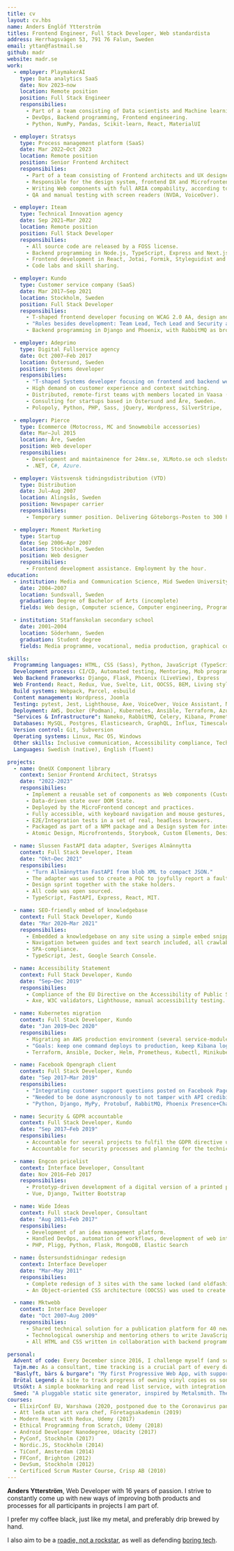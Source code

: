 ```yaml
---
title: cv
layout: cv.hbs
name: Anders Englöf Ytterström
titles: Frontend Engineer, Full Stack Developer, Web standardista
address: Herrhagsvägen 53, 791 76 Falun, Sweden
email: yttan@fastmail.se
github: madr
website: madr.se
work:
  - employer: PlaymakerAI
    type: Data analytics SaaS 
    date: ⁠Nov 2023–now
    location: Remote position
    position: Full Stack Engineer
    responsibilies:
      - Part of a team consisting of Data scientists and Machine learning experts.
      - DevOps, Backend programming, Frontend engineering.
      - Python, NumPy, Pandas, Scikit-learn, React, MaterialUI

  - employer: Stratsys
    type: Process management platform (SaaS)
    date: ⁠Mar 2022–Oct 2023
    location: Remote position
    position: Senior Frontend Architect
    responsibilies:
      - Part of a team consisting of Frontend architects and UX designers.
      - Responsible for the design system, frontend DX and Microfrontend toolchain and architecture.
      - Writing Web components with full ARIA compability, according to the spec.
      - QA and manual testing with screen readers (NVDA, VoiceOver).

  - employer: Iteam
    type: Technical Innovation agency
    date: ⁠Sep 2021–Mar 2022
    location: Remote position
    position: Full Stack Developer
    responsibilies:
      - All source code are released by a FOSS license.
      - Backend programming in Node.js, TypeScript, Express and Next.js.
      - Frontend development in React, Jotai, Formik, Styleguidist and Figma.
      - Code labs and skill sharing.

  - employer: Kundo
    type: Customer service company (SaaS)
    date: Mar 2017–Sep 2021
    location: Stockholm, Sweden
    position: Full Stack Developer
    responsibilies:
      - T-shaped frontend developer focusing on WCAG 2.0 AA, design and mentoring.
      - "Roles besides development: Team Lead, Tech Lead and Security administrator (briefly)."
      - Backend programming in Django and Phoenix, with RabbitMQ as broker/RPC and Celery as job queue.

  - employer: Adeprimo
    type: Digital Fullservice agency
    date: Oct 2007–Feb 2017
    location: Östersund, Sweden
    position: Systems developer
    responsibilies:
      - "T-shaped Systems developer focusing on frontend and backend web development. Fields: Media, Destination, Tourism."
      - High demand on customer experience and context switching.
      - Distributed, remote-first teams with members located in Vaasa (Finland), Örebro (Sweden) and Östersund (Sweden).
      - Consulting for startups based in Östersund and Åre, Sweden.
      - Polopoly, Python, PHP, Sass, jQuery, Wordpress, SilverStripe, .NET.

  - employer: Pierce
    type: Ecommerce (Motocross, MC and Snowmobile accessories)
    date: Mar–Jul 2015
    location: Åre, Sweden
    position: Web developer
    responsibilies:
      - Development and maintainence for 24mx.se, XLMoto.se och sledstore.se.
      - .NET, C#, Azure.

  - employer: Västsvensk tidningsdistribution (VTD)
    type: Distribution
    date: Jul–Aug 2007
    location: Alingsås, Sweden
    position: Newspaper carrier
    responsibilies:
      - Temporary summer position. Delivering Göteborgs-Posten to 300 households by foot. It rained every night.

  - employer: Moment Marketing
    type: Startup
    date: Sep 2006–Apr 2007
    location: Stockholm, Sweden
    position: Web designer
    responsibilies:
      - Frontend development assistance. Employment by the hour.
education:
  - institution: Media and Communication Science, Mid Sweden University
    date: 2004–2007
    location: Sundsvall, Sweden
    graduation: Degree of Bachelor of Arts (incomplete)
    fields: Web design, Computer science, Computer engineering, Programming (Java, C)

  - institution: Staffanskolan secondary school
    date: 2001–2004
    location: Söderhamn, Sweden
    graduation: Student degree
    fields: Media programme, vocational, media production, graphical communication

skills:
  Programming languages: HTML, CSS (Sass), Python, JavaScript (TypeScript), Elixir, Rust, PHP
  Development process: CI/CD, Automated testing, Mentoring, Mob programming, Pair programming
  Web Backend Frameworks: Django, Flask, Phoenix (LiveView), Express
  Web Frontend: React, Redux, Vue, Svelte, Lit, OOCSS, BEM, Living styleguides
  Build systems: Webpack, Parcel, esbuild
  Content management: Wordpress, Joomla
  Testing: pytest, Jest, Lighthouse, Axe, VoiceOver, Voice Assistant, NVDA, Cypress, WebDriverIO, Web Test Runner
  Deployment: AWS, Docker (Podman), Kubernetes, Ansible, Terraform, Azure DevOps
  "Services & Infrastructure": Nameko, RabbitMQ, Celery, Kibana, Prometheus
  Databases: MySQL, Postgres, Elasticsearch, GraphQL, Influx, Timescale
  Version control: Git, Subversion
  Operating systems: Linux, Mac OS, Windows
  Other skills: Inclusive communication, Accessibility compliance, Technical writing
  Languages: Swedish (native), English (fluent)

projects:
  - name: OneUX Component library
    context: Senior Frontend Architect, Stratsys
    date: "2022-2023"
    responsibilies:
      - Implement a reusable set of components as Web components (Custom element with Shadow DOM).
      - Data-driven state over DOM State.
      - Deployed by the MicroFrontend concept and practices.
      - Fully accessible, with keyboard navigation and mouse gestures, according to the ARIA Authoring Practices guide.
      - E2E/Integration tests in a set of real, headless browsers.
      - Packaged as part of a NPM package and a Design system for internal frontend developers.
      - Atomic Design, Microfrontends, Storybook, Custom Elements, Design Systems, Style Guides, Web Components, Lit, Vue.js, ARIA Authoring Practices guides (APG).

  - name: Slussen FastAPI data adapter, Sveriges Almännytta
    context: Full Stack Developer, Iteam
    date: "Okt–Dec 2021"
    responsibilies:
      - "Turn Allmännyttan FastAPI from blob XML to compact JSON."
      - The adapter was used to create a POC to joyfully report a fault of an rental object.
      - Design sprint together with the stake holders.
      - All code was open sourced.
      - TypeScript, FastAPI, Express, React, MIT.

  - name: SEO-friendly embed of knowledgebase
    context: Full Stack Developer, Kundo
    date: "Mar 2020–Mar 2021"
    responsibilies:
      - Embedded a knowledgebase on any site using a simple embed snippet, whereas the knowledgebase is embedded using fetch().
      - Navigation between guides and text search included, all crawlable by googlebot.
      - SPA-compliance.
      - TypeScript, Jest, Google Search Console.

  - name: Accessibility Statement
    context: Full Stack Developer, Kundo
    date: "Sep–Dec 2019"
    responsibilies:
      - Compliance of the EU Directive on the Accessibility of Public Sector Websites.
      - Axe, W3C validators, Lighthouse, manual accessibility testing.

  - name: Kubernetes migration
    context: Full Stack Developer, Kundo
    date: "Jan 2019–Dec 2020"
    responsibilies:
      - Migrating an AWS production environment (several service-modules in different programming languages, message queues and micro services) to Kubernetes, along with all in-house DevOps tooling.
      - "Goals: keep one command deploys to production, keep Kibana logging, supervision of all services."
      - Terraform, Ansible, Docker, Helm, Prometheus, Kubectl, Minikube.

  - name: Facebook Opengraph client
    context: Full Stack Developer, Kundo
    date: "Sep 2017–Mar 2019"
    responsibilies:
      - "Integrating customer support questions posted on Facebook Pages and Messenger into the Dashboard."
      - "Needed to be done asyncronously to not tamper with API credibility."
      - "Python, Django, MyPy, Protobuf, RabbitMQ, Phoenix Presence+Channels, React + Redux"

  - name: Security & GDPR accountable
    context: Full Stack Developer, Kundo
    date: "Sep 2017–Feb 2019"
    responsibilies:
      - Accountable for several projects to fulfil the GDPR directive up to May 25th, 2018 and onwards.
      - Accountable for security processes and planning for the technical platform.

  - name: Engcon pricelist
    context: Interface Developer, Consultant
    date: Nov 2016–Feb 2017
    responsibilies:
      - Prototyp-driven development of a digital version of a printed pricelist, focusing on effiency and MVP.
      - Vue, Django, Twitter Bootstrap

  - name: Wide Ideas
    context: Full stack Developer, Consultant
    date: "Aug 2011–Feb 2017"
    responsibilies:
      - Development of an idea management platform.
      - Handled DevOps, automation of workflows, development of web interface, and backend programming.
      - PHP, Pligg, Python, Flask, MongoDB, Elastic Search

  - name: Östersundstidningar redesign
    context: Interface Developer
    date: "Mar–May 2011"
    responsibilies:
      - Complete redesign of 3 sites with the same locked (and oldfashioned) HTML.
      - An Object-oriented CSS architecture (OOCSS) was used to create a design system and KSS-powered styleguide utilizing Sass mixins.

  - name: Mktwebb
    context: Interface Developer
    date: "Oct 2007–Aug 2009"
    responsibilies:
      - Shared technical solution for a publication platform for 40 newspapers across Sweden, with Polopoly as CMS.
      - Technological ownership and mentoring others to write JavaScript.
      - All HTML and CSS written in collaboration with backend programmers, UX researchers and designers.

personal:
  Advent of code: Every December since 2016, I challenge myself (and sometimes other collegues) to solve AOC puzzles in a programming language of my choice.
  Tajm.me: As a consultant, time tracking is a crucial part of every day work, and using bad time tracking software sucks. For 5 years, I scratched my own itch. Django, DRF and Web standards at its core. Several experimental client side solutions built with D3, React, Vue, Android, iOS and GTK+. (Archived, 2012–2017)
  "Baslyft, bärs & burgare": "My first Progressive Web App, with support to work fully offline once installed on a device. It's a simple app for logging reps, sets and PB's in the gym, with some nice tools built-in: 1RM calculator and KG-LBS converter. Touch-oriented design patterns, React, Redux, localStorage, ServiceWorker and other nifty Web API:s. (On hold, Sep 2019–)"
  Brütal Legend: A site to track progress of owning vinyl copies os songs licensed in an epic video game. Occasionally used as a real-world example to teach TypeScript, React and Redux concepts to collegues. (On hold)
  Utsökt: A simple bookmarking and read list service, with integration to RSS feeds, Pocket and Slack. Inspired by the old, more minimal version of Instapaper. Elixir, Phoenix LiveViews. (In progress)
  Smed: "A pluggable static site generator, inspired by Metalsmith. The goal is to replace my own sites in Metalsmith, and to learn Rust. (In progress)"
courses:
  - ElixirConf EU, Warshawa (2020, postponed due to the Coronavirus pandemic)
  - Att leda utan att vara chef, Företagsakademin (2019)
  - Modern React with Redux, Udemy (2017)
  - Ethical Programming from Scratch, Udemy (2018)
  - Android Developer Nanodegree, Udacity (2017)
  - PyConf, Stockholm (2017)
  - Nordic.JS, Stockholm (2014)
  - TiConf, Amsterdam (2014)
  - FFConf, Brighton (2012)
  - DevSum, Stockholm (2012)
  - Certificed Scrum Master Course, Crisp AB (2010)
---
```


**Anders Ytterström**, Web Developer with 16 years of passion. I strive to constantly come up with new ways of improving both products and processes for all participants in projects I am part of.

I prefer my coffee black, just like my metal, and preferably drip brewed by hand.

I also aim to be a [roadie, not a rockstar](https://www.linkedin.com/pulse/20140816105034-167544180-you-don-t-want-a-rock-star), as well as defending [boring tech](https://mcfunley.com/choose-boring-technology).
